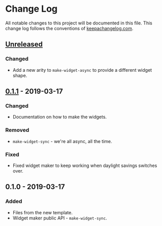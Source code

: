 # Change Log
All notable changes to this project will be documented in this file. This change log follows the conventions of [keepachangelog.com](http://keepachangelog.com/).

## [Unreleased]
### Changed
- Add a new arity to `make-widget-async` to provide a different widget shape.

## [0.1.1] - 2019-03-17
### Changed
- Documentation on how to make the widgets.

### Removed
- `make-widget-sync` - we're all async, all the time.

### Fixed
- Fixed widget maker to keep working when daylight savings switches over.

## 0.1.0 - 2019-03-17
### Added
- Files from the new template.
- Widget maker public API - `make-widget-sync`.

[Unreleased]: https://github.com/your-name/free-monad/compare/0.1.1...HEAD
[0.1.1]: https://github.com/your-name/free-monad/compare/0.1.0...0.1.1
